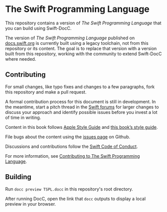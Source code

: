 # The Swift Programming Language

This repository contains a version of *The Swift Programming Language*
that you can build using Swift-DocC.

The version of *The Swift Programming Language* published on [docs.swift.org](https://docs.swift.org/swift-book/)
is currently built using a legacy toolchain,
not from this repository or its content.
The goal is to replace that version with a version built from this repository,
working with the community to extend Swift-DocC where needed.

## Contributing

For small changes,
like typo fixes and changes to a few paragraphs,
fork this repository and make a pull request.

A formal contribution process for this document is still in development.
In the meantime,
start a pitch thread in the [Swift forums][forum] for larger changes
to discuss your approach and identify possible issues
before you invest a lot of time in writing.

Content in this book follows [Apple Style Guide][asg]
and [this book’s style guide][tspl-style].

File bugs about the content using the [issues page][bugs] on Github.

Discussions and contributions follow the [Swift Code of Conduct][conduct].

For more information, see [Contributing to The Swift Programming Language][contributing].

[asg]: https://help.apple.com/applestyleguide/
[bugs]: https://github.com/apple/swift-book/issues
[conduct]: https://www.swift.org/code-of-conduct
[contributing]: /CONTRIBUTING.md
[forum]: https://forums.swift.org/c/development/swift-docc/80
[tspl-style]: /Style.md

## Building

Run `docc preview TSPL.docc`
in this repository's root directory.

After running DocC, open the link that `docc` outputs
to display a local preview in your browser.
